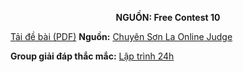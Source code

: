 **<center>NGUỒN: Free Contest 10</center>**

[Tải đề bài (PDF)](/statements/2082/tetholiday.pdf)
**Nguồn:** [Chuyên Sơn La Online Judge](http://csloj.ddns.net/)

**Group giải đáp thắc mắc:** [Lập trình 24h](https://www.facebook.com/groups/1386904321519984)